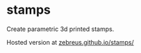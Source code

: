 # stamps
Create parametric 3d printed stamps.

Hosted version at [zebreus.github.io/stamps/](https://zebreus.github.io/stamps/)
